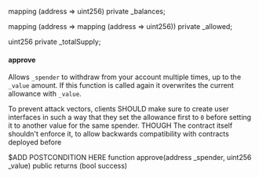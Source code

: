 mapping (address => uint256) private _balances;

mapping (address => mapping (address => uint256)) private _allowed;

uint256 private _totalSupply;

#### approve

Allows `_spender` to withdraw from your account multiple times, up to the `_value` amount. If this function is called again it overwrites the current allowance with `_value`.

To prevent attack vectors, clients SHOULD make sure to create user interfaces in such a way that they set the allowance first to `0` before setting it to another value for the same spender.
THOUGH The contract itself shouldn't enforce it, to allow backwards compatibility with contracts deployed before

$ADD POSTCONDITION HERE
function approve(address _spender, uint256 _value) public returns (bool success)